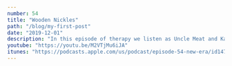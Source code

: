 ```yaml
---
number: 54
title: "Wooden Nickles"
path: "/blog/my-first-post"
date: "2019-12-01"
description: "In this episode of therapy we listen as Uncle Meat and Kaos Kris settle some internal issues. Big Red calls in to give us the sports report and words of wisdom. Listen how wrong we are at predicting sporting event results."
youtube: "https://youtu.be/M2VTjMu6iJA"
itunes: "https://podcasts.apple.com/us/podcast/episode-54-new-era/id1471187072?i=1000457730465"
---
```

